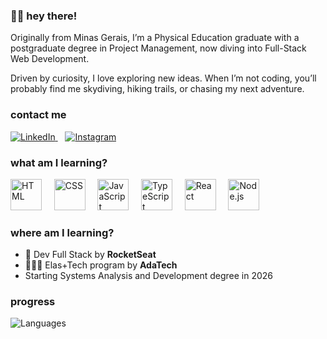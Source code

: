 ### 🖐🏼 hey there!

Originally from Minas Gerais, I’m a Physical Education graduate with a postgraduate degree in Project Management, now diving into Full-Stack Web Development.

Driven by curiosity, I love exploring new ideas. When I’m not coding, you’ll probably find me skydiving, hiking trails, or chasing my next adventure.

### contact me
<a align="center" href="https://www.linkedin.com/in/isabella-guimaraes-silva/">
   <img src="https://img.shields.io/badge/LinkedIn-7f3ace?style=for-the-badge&logo=linkedin&logoColor=white" alt="LinkedIn"/>
</a>
<span>&nbsp;&nbsp;</span>
<a align="center" href="https://www.instagram.com/isaguili/">
   <img src="https://img.shields.io/badge/Instagram-E4405F?style=for-the-badge&logo=instagram&logoColor=white" alt="Instagram"/>
</a>

### what am I learning?
<p>
  <img src="https://cdn.jsdelivr.net/gh/devicons/devicon/icons/html5/html5-original.svg" alt="HTML" width="50" height="50"/> 
  <span>&nbsp;&nbsp;&nbsp;</span>
  <img src="https://cdn.jsdelivr.net/gh/devicons/devicon/icons/css3/css3-original.svg" alt="CSS" width="50" height="50"/> 
  <span>&nbsp;&nbsp;&nbsp;</span>
  <img src="https://cdn.jsdelivr.net/gh/devicons/devicon/icons/javascript/javascript-original.svg" alt="JavaScript" width="50" height="50"/>
  <span>&nbsp;&nbsp;&nbsp;</span>
  <img src="https://cdn.jsdelivr.net/gh/devicons/devicon/icons/typescript/typescript-original.svg" alt="TypeScript" width="50" height="50"/> 
  <span>&nbsp;&nbsp;&nbsp;</span>
  <img src="https://cdn.jsdelivr.net/gh/devicons/devicon/icons/react/react-original.svg" alt="React" width="50" height="50"/> 
  <span>&nbsp;&nbsp;&nbsp;</span>
  <img src="https://cdn.jsdelivr.net/gh/devicons/devicon/icons/nodejs/nodejs-original.svg" alt="Node.js" width="50" height="50"/> 
</p>

### where am I learning?
- 🚀 Dev Full Stack by **RocketSeat**
- 👩🏻‍💻 Elas+Tech program by **AdaTech**
- Starting Systems Analysis and Development degree in 2026

### progress

![Languages](https://github-readme-stats.vercel.app/api/top-langs/?username=isaguili&layout=compact&hide_title=true&hide_border=true&theme=transparent)
